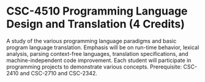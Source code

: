# CSC-4510 Programming Language Design and Translation (4 Credits)

A study of the various programming language paradigms and basic program language translation. Emphasis will be on run-time behavior, lexical analysis, parsing context-free languages, translation specifications, and machine-independent code improvement. Each student will participate in programming projects to demonstrate various concepts. Prerequisite: CSC-2410 and CSC-2710 and CSC-2342.

